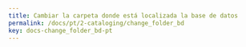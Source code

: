 ```yaml
---
title: Cambiar la carpeta donde está localizada la base de datos
permalink: /docs/pt/2-cataloging/change_folder_bd
key: docs-change_folder_bd-pt
---
```

